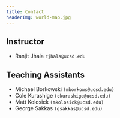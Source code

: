```yaml
---
title: Contact
headerImg: world-map.jpg
---
```


## Instructor

+ Ranjit Jhala      `rjhala@ucsd.edu`

## Teaching Assistants

+ Michael Borkowski `(mborkows@ucsd.edu)`
+ Cole Kurashige `(ckurashige@ucsd.edu)`
+ Matt Kolosick `(mkolosick@ucsd.edu)`
+ George Sakkas `(gsakkas@ucsd.edu)`
